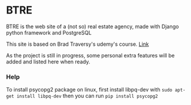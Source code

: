 # BTRE 
 
 BTRE is the web site of a (not so) real estate agency, made with  Django python framework and PostgreSQL
 
This site is based on Brad Traversy's udemy's course. [Link](https://www.udemy.com/course/python-django-dev-to-deployment/learn/lecture/12056362#overview)

As the project is still in progress, some personal extra features will be added and listed here when ready.

### Help

To install psycopg2 package on linux, first install libpq-dev with ` sudo apt-get install libpq-dev
` then you can run `pip install psycopg2`